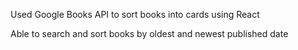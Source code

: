 Used Google Books API to sort books into cards
using React


Able to search and sort books by oldest and newest published date
